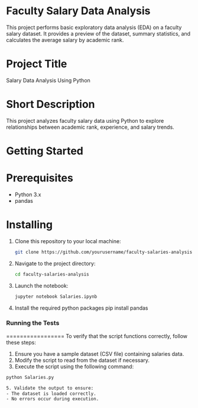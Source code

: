 # Faculty Salary Data Analysis

This project performs basic exploratory data analysis (EDA) on a faculty salary dataset. It provides a preview of the dataset, summary statistics, and calculates the average salary by academic rank.

# Project Title
Salary Data Analysis Using Python

# Short Description
This project analyzes faculty salary data using Python to explore relationships between academic rank, experience, and salary trends.

# Getting Started
# Prerequisites
- Python 3.x  
- pandas

# Installing

1. Clone this repository to your local machine:
   ```bash
   git clone https://github.com/yourusername/faculty-salaries-analysis.git
2. Navigate to the project directory:
    ```bash
    cd faculty-salaries-analysis
3. Launch the notebook:
    ```bash
    jupyter notebook Salaries.ipynb
4. Install the required python packages
   pip install pandas

### Running the Tests
=================
To verify that the script functions correctly, follow these steps:
1. Ensure you have a sample dataset (CSV file) containing salaries data.
2. Modify the script to read from the dataset if necessary.
3. Execute the script using the following command:
```sh
python Salaries.py

5. Validate the output to ensure:
- The dataset is loaded correctly.
- No errors occur during execution.
   
